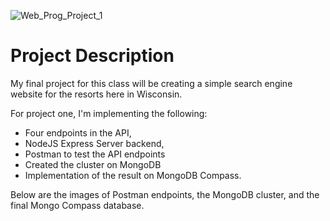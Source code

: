 ![Web_Prog_Project_1](https://user-images.githubusercontent.com/64111694/194647704-1c939bc8-bc0b-4b07-8dfd-bf7f01b127f7.png)

# Project Description

My final project for this class will be creating a simple search engine website for the resorts here in Wisconsin. 

For project one, I'm implementing the following:

- Four endpoints in the API,
- NodeJS Express Server backend,
- Postman to test the API endpoints
- Created the cluster on MongoDB
- Implementation of the result on MongoDB Compass.

Below are the images of Postman endpoints, the MongoDB cluster, and the final Mongo Compass database.
